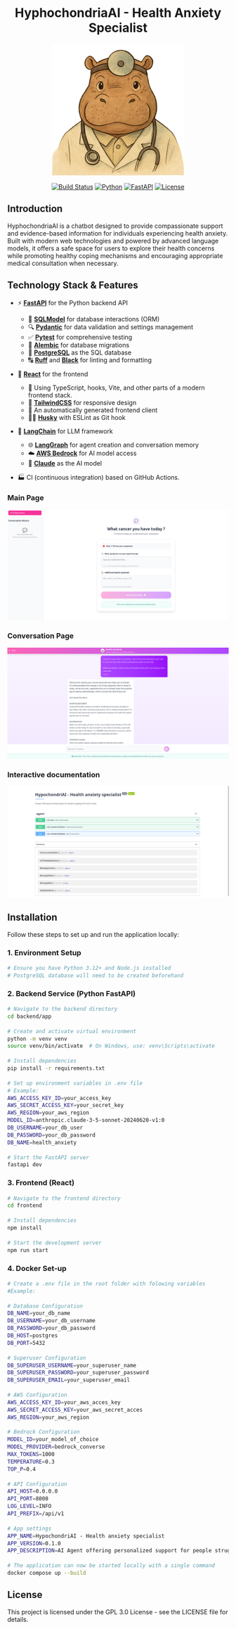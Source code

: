 <div class="title-block" style="text-align: center;" align="center">

# HyphochondriaAI - Health Anxiety Specialist

<div align="center">
  <img src="images/logo2.png" alt="HyphochondriaAI Logo" width="300" height="300">
</div>

[![Build Status](https://img.shields.io/badge/build-passing-brightgreen)](https://github.com/Mihai-Tirtara/HypochondriAI)
[![Python](https://img.shields.io/badge/python-3.12+-blue.svg)](https://www.python.org/downloads/)
[![FastAPI](https://img.shields.io/badge/FastAPI-0.111.6+-green.svg)](https://fastapi.tiangolo.com/)
[![License](https://img.shields.io/badge/license-GPL3.0-blue.svg)](LICENSE)
</div>


## Introduction
HyphochondriaAI is a chatbot designed to provide compassionate support and evidence-based information for individuals experiencing health anxiety. Built with modern web technologies and powered by advanced language models, it offers a safe space for users to explore their health concerns while promoting healthy coping mechanisms and encouraging appropriate medical consultation when necessary.


## Technology Stack & Features

- ⚡ **[FastAPI](https://fastapi.tiangolo.com)** for the Python backend API
  - 🧰 **[SQLModel](https://sqlmodel.tiangolo.com)** for database interactions (ORM)
  - 🔍 **[Pydantic](https://docs.pydantic.dev)** for data validation and settings management
  - ✅ **[Pytest](https://pytest.org)** for comprehensive testing
  - 🔄 **[Alembic](https://alembic.sqlalchemy.org/)** for database migrations
  - 💾 **[PostgreSQL](https://www.postgresql.org)** as the SQL database
  - 🔠 **[Ruff](https://github.com/astral-sh/ruff)** and **[Black](https://github.com/psf/black)** for linting and formatting

- 🚀 **[React](https://react.dev)** for the frontend
  - 💃 Using TypeScript, hooks, Vite, and other parts of a modern frontend stack.
  - 🎨 **[TailwindCSS](https://tailwindcss.com/)** for responsive design
  - 📱 An automatically generated frontend client
  - 🐕‍🦺 **[Husky](https://typicode.github.io/husky/)** with ESLint as Git hook

- 🤖 **[LangChain](https://langchain.com)** for LLM framework
  - 🌐 **[LangGraph](https://langgraph.com)** for agent creation and conversation memory
  - ☁️ **[AWS Bedrock](https://aws.amazon.com/bedrock/)** for AI model access
  - 🦾 **[Claude](https://claude.ai/new)** as the AI model
- 🏭 CI (continuous integration)  based on GitHub Actions.


### Main Page
[![API docs](images/main_page.png)](https://github.com/Mihai-Tirtara)

### Conversation Page
[![API docs](images/conversation_page.png)](https://github.com/Mihai-Tirtara)

### Interactive documentation
[![API docs](images/docs.png)](https://github.com/Mihai-Tirtara)


## Installation

Follow these steps to set up and run the application locally:

### 1. Environment Setup

```bash
# Ensure you have Python 3.12+ and Node.js installed
# PostgreSQL database will need to be created beforehand
```

### 2. Backend Service (Python FastAPI)

```bash
# Navigate to the backend directory
cd backend/app

# Create and activate virtual environment
python -m venv venv
source venv/bin/activate  # On Windows, use: venv\Scripts\activate

# Install dependencies
pip install -r requirements.txt

# Set up environment variables in .env file
# Example:
AWS_ACCESS_KEY_ID=your_access_key
AWS_SECRET_ACCESS_KEY=your_secret_key
AWS_REGION=your_aws_region
MODEL_ID=anthropic.claude-3-5-sonnet-20240620-v1:0
DB_USERNAME=your_db_user
DB_PASSWORD=your_db_password
DB_NAME=health_anxiety

# Start the FastAPI server
fastapi dev
```

### 3. Frontend (React)

```bash
# Navigate to the frontend directory
cd frontend

# Install dependencies
npm install

# Start the development server
npm run start
```

### 4. Docker Set-up

```bash
# Create a .env file in the root folder with folowing variables
#Example:

# Database Configuration
DB_NAME=your_db_name
DB_USERNAME=your_db_username
DB_PASSWORD=your_db_password
DB_HOST=postgres
DB_PORT=5432

# Superuser Configuration
DB_SUPERUSER_USERNAME=your_superuser_name
DB_SUPERUSER_PASSWORD=your_superuser_password
DB_SUPERUSER_EMAIL=your_superuser_email

# AWS Configuration
AWS_ACCESS_KEY_ID=your_aws_acces_key
AWS_SECRET_ACCESS_KEY=your_aws_secret_acces
AWS_REGION=your_aws_region

# Bedrock Configuration
MODEL_ID=your_model_of_choice
MODEL_PROVIDER=bedrock_converse
MAX_TOKENS=1000
TEMPERATURE=0.3
TOP_P=0.4

# API Configuration
API_HOST=0.0.0.0
API_PORT=8000
LOG_LEVEL=INFO
API_PREFIX=/api/v1

# App settings
APP_NAME=HypochondriAI - Health anxiety specialist
APP_VERSION=0.1.0
APP_DESCRIPTION=AI Agent offering personalized support for people struggling with health anxiety

# The application can now be started locally with a single command
docker compose up --build
```


## License

This project is licensed under the GPL 3.0 License - see the LICENSE file for details.
